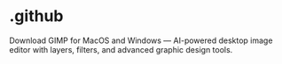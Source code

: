 # .github
Download GIMP for MacOS and Windows — AI-powered desktop image editor with layers, filters, and advanced graphic design tools.
